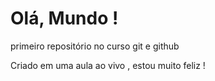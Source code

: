 # Olá, Mundo !
 primeiro repositório no curso git e github

 Criado em uma aula ao vivo , estou muito feliz !
 

